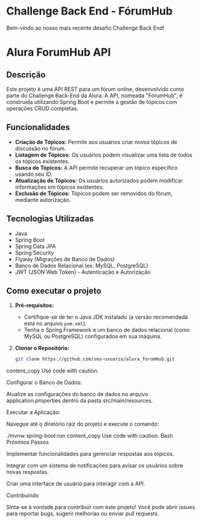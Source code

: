 # Challenge Back End - FórumHub

Bem-vindo ao nosso mais recente desafio Challenge Back End!

# Alura ForumHub API 

## Descrição

Este projeto é uma API REST para um fórum online, desenvolvido como parte do Challenge Back-End da Alura. A API, nomeada "FórumHub", é construída utilizando Spring Boot e permite a gestão de tópicos com operações CRUD completas.

## Funcionalidades

- **Criação de Tópicos:** Permite aos usuários criar novos tópicos de discussão no fórum.
- **Listagem de Tópicos:** Os usuários podem visualizar uma lista de todos os tópicos existentes.
- **Busca de Tópicos:** A API permite recuperar um tópico específico usando seu ID.
- **Atualização de Tópicos:**  Os usuários autorizados podem modificar informações em tópicos existentes.
- **Exclusão de Tópicos:** Tópicos podem ser removidos do fórum, mediante autorização.

## Tecnologias Utilizadas

- Java 
- Spring Boot
- Spring Data JPA
- Spring Security
- Flyway (Migrações de Banco de Dados)
- Banco de Dados Relacional (ex: MySQL, PostgreSQL)
- JWT (JSON Web Token) -  Autenticação e Autorização

## Como executar o projeto

1. **Pré-requisitos:**
   - Certifique-se de ter o Java JDK instalado (a versão recomendada está no arquivo `pom.xml`).
   - Tenha o Spring Framework e um banco de dados relacional (como MySQL ou PostgreSQL) configurados em sua máquina.
   
2. **Clonar o Repositório:**
   ```bash
   git clone https://github.com/seu-usuario/alura_forumHub.git
content_copy
Use code with caution.

Configurar o Banco de Dados:

Atualize as configurações do banco de dados no arquivo application.properties dentro da pasta src/main/resources.

Executar a Aplicação:

Navegue até o diretório raiz do projeto e execute o comando:

./mvnw spring-boot:run
content_copy
Use code with caution.
Bash
Próximos Passos

Implementar funcionalidades para gerenciar respostas aos tópicos.

Integrar com um sistema de notificações para avisar os usuários sobre novas respostas.

Criar uma interface de usuário para interagir com a API.

Contribuindo

Sinta-se à vontade para contribuir com este projeto! Você pode abrir issues para reportar bugs, sugerir melhorias ou enviar pull requests.
